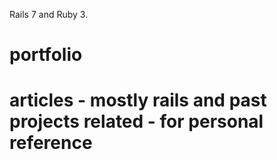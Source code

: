 Rails 7 and Ruby 3.

# portfolio

# articles - mostly rails and past projects related - for personal reference